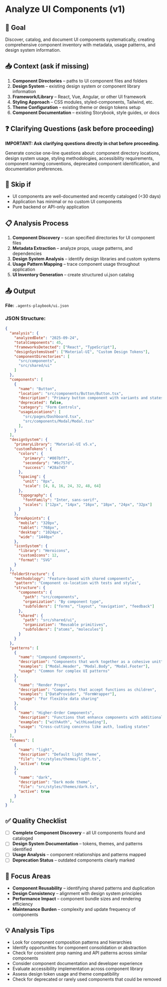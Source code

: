 # Analyze UI Components (v1)

## 🎯 Goal
Discover, catalog, and document UI components systematically, creating comprehensive component inventory with metadata, usage patterns, and design system information.

## 📥 Context (ask if missing)
1. **Component Directories** – paths to UI component files and folders
2. **Design System** – existing design system or component library information
3. **Framework/Library** – React, Vue, Angular, or other UI framework
4. **Styling Approach** – CSS modules, styled-components, Tailwind, etc.
5. **Theme Configuration** – existing theme or design tokens setup
6. **Component Documentation** – existing Storybook, style guides, or docs

## ❓ Clarifying Questions (ask before proceeding)
**IMPORTANT: Ask clarifying questions directly in chat before proceeding.**

Generate concise one-line questions about: component directory locations, design system usage, styling methodologies, accessibility requirements, component naming conventions, deprecated component identification, and documentation preferences.

## 🚦 Skip if
- UI components are well-documented and recently cataloged (<30 days)
- Application has minimal or no custom UI components
- Pure backend or API-only application

## 📋 Analysis Process
1. **Component Discovery** – scan specified directories for UI component files
2. **Metadata Extraction** – analyze props, usage patterns, and dependencies
3. **Design System Analysis** – identify design libraries and custom systems
4. **Usage Pattern Mapping** – trace component usage throughout application
5. **UI Inventory Generation** – create structured ui.json catalog

## 📤 Output
**File:** `.agents-playbook/ui.json`

### JSON Structure:
```json
{
  "analysis": {
    "analyzedDate": "2025-09-24",
    "totalComponents": 45,
    "frameworksDetected": ["React", "TypeScript"],
    "designSystemsUsed": ["Material-UI", "Custom Design Tokens"],
    "componentDirectories": [
      "src/components",
      "src/shared/ui"
    ]
  },
  "components": [
    {
      "name": "Button",
      "location": "src/components/Button/Button.tsx",
      "description": "Primary button component with variants and states",
      "deprecated": false,
      "category": "Form Controls",
      "usageLocations": [
        "src/pages/Dashboard.tsx",
        "src/components/Modal/Modal.tsx"
      ],
    }
  ],
  "designSystem": {
    "primaryLibrary": "Material-UI v5.x",
    "customTokens": {
      "colors": {
        "primary": "#007bff",
        "secondary": "#6c757d",
        "success": "#28a745"
      },
      "spacing": {
        "unit": "8px",
        "scale": [4, 8, 16, 24, 32, 48, 64]
      },
      "typography": {
        "fontFamily": "Inter, sans-serif",
        "scales": ["12px", "14px", "16px", "18px", "24px", "32px"]
      }
    },
    "breakpoints": {
      "mobile": "320px",
      "tablet": "768px", 
      "desktop": "1024px",
      "wide": "1440px"
    },
    "iconSystem": {
      "library": "Heroicons",
      "customIcons": 12,
      "format": "SVG"
    }
  },
  "folderStructure": {
    "methodology": "Feature-based with shared components",
    "pattern": "Component co-location with tests and styles",
    "structure": {
      "components": {
        "path": "src/components",
        "organization": "By component type",
        "subfolders": ["forms", "layout", "navigation", "feedback"]
      },
      "shared": {
        "path": "src/shared/ui", 
        "organization": "Reusable primitives",
        "subfolders": ["atoms", "molecules"]
      }
    }
  },
  "patterns": [
    {
      "name": "Compound Components",
      "description": "Components that work together as a cohesive unit",
      "examples": ["Modal.Header", "Modal.Body", "Modal.Footer"],
      "usage": "Common for complex UI patterns"
    },
    {
      "name": "Render Props",
      "description": "Components that accept functions as children",
      "examples": ["DataProvider", "FormWrapper"],
      "usage": "For flexible data sharing"
    },
    {
      "name": "Higher-Order Components",
      "description": "Functions that enhance components with additional functionality",
      "examples": ["withAuth", "withLoading"],
      "usage": "Cross-cutting concerns like auth, loading states"
    }
  ],
  "themes": [
    {
      "name": "light",
      "description": "Default light theme",
      "file": "src/styles/themes/light.ts",
      "active": true
    },
    {
      "name": "dark",
      "description": "Dark mode theme",
      "file": "src/styles/themes/dark.ts", 
      "active": true
    }
  ],
}
```

## ✅ Quality Checklist
- [ ] **Complete Component Discovery** – all UI components found and cataloged
- [ ] **Design System Documentation** – tokens, themes, and patterns identified
- [ ] **Usage Analysis** – component relationships and patterns mapped
- [ ] **Deprecation Status** – outdated components clearly marked

## 🎯 Focus Areas
- **Component Reusability** – identifying shared patterns and duplication
- **Design Consistency** – alignment with design system principles  
- **Performance Impact** – component bundle sizes and rendering efficiency
- **Maintenance Burden** – complexity and update frequency of components

## 💡 Analysis Tips
- Look for component composition patterns and hierarchies
- Identify opportunities for component consolidation or abstraction
- Check for consistent prop naming and API patterns across similar components
- Consider component documentation and developer experience
- Evaluate accessibility implementation across component library
- Assess design token usage and theme compatibility
- Check for deprecated or rarely used components that could be removed
